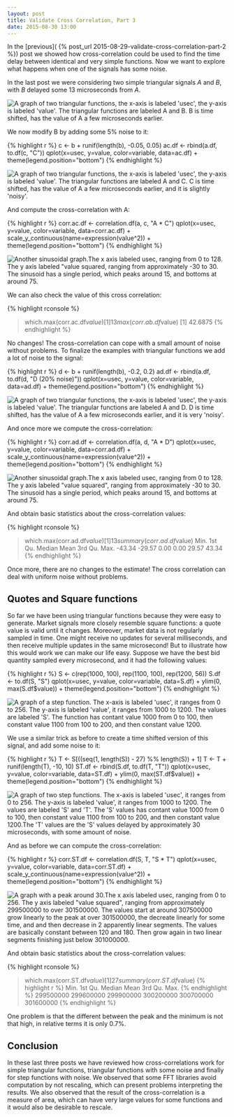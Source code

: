 ```yaml
---
layout: post
title: Validate Cross Correlation, Part 3
date: 2015-08-30 13:00
---
```


In the 
[previous](
{% post_url 2015-08-29-validate-cross-correlation-part-2 %})
post we showed how cross-correlation could be used to find the time
delay between identical and very simple functions.
Now we want to explore what happens when one of the signals has some
noise.


In the last post we were considering two simple triangular signals
*A* and *B*, with *B* delayed some 13 microseconds from *A*.

![A graph of two triangular functions, the x-axis is labeled 'usec', the y-axis is labeled 'value'.  The triangular functions are labeled A and B.  B is time shifted, has the value of A a few microseconds earlier.](/public/triangles.ab.svg "Two triangular functions, time shifted.")

We now modify B by adding some 5% noise to it:

{% highlight r %}
c <- b + runif(length(b), -0.05, 0.05)
ac.df <- rbind(a.df, to.df(c, "C"))
qplot(x=usec, y=value, color=variable, data=ac.df) +
  theme(legend.position="bottom")
{% endhighlight %}

![A graph of two triangular functions, the x-axis is labeled 'usec', the y-axis is labeled 'value'.  The triangular functions are labeled A and C.  C is time shifted, has the value of A a few microseconds earlier, and it is slightly 'noisy'.](/public/triangles.ac.svg "Two triangular functions, one delayed and with 5% noise.")

And compute the cross-correlation with A:

{% highlight r %}
corr.ac.df <- correlation.df(a, c, "A * C")
qplot(x=usec, y=value, color=variable, data=corr.ac.df) +
  scale_y_continuous(name=expression(value^2)) +
  theme(legend.position="bottom")
{% endhighlight %}

![Another sinusoidal graph.The x axis labeled usec, ranging from 0 to 128. The y axis labeled "value squared, ranging from approximately -30 to 30. The sinusoid has a single period, which peaks around 15, and bottoms at around 75.](/public/correlation.ac.svg "The Cross-Correlation of two time shifted Triangular functions, one with 5% noise.")

We can also check the value of this cross correlation:

{% highlight rconsole %}
> which.max(corr.ac.df$value)
[1] 13
> max(corr.ab.df$value)
[1] 42.6875
{% endhighlight %}

No changes!  The cross-correlation can cope with a small amount of
noise without problems.  To finalize the examples with triangular
functions we add a lot of noise to the signal:

{% highlight r %}
d <- b + runif(length(b), -0.2, 0.2)
ad.df <- rbind(a.df, to.df(d, "D (20% noise)"))
qplot(x=usec, y=value, color=variable, data=ad.df) +
  theme(legend.position="bottom")
{% endhighlight %}

![A graph of two triangular functions, the x-axis is labeled 'usec', the y-axis is labeled 'value'.  The triangular functions are labeled A and D.  D is time shifted, has the value of A a few microseconds earlier, and it is very 'noisy'.](/public/triangles.ac.svg "Two triangular functions, one delayed and with 20% noise.")

And once more we compute the cross-correlation:

{% highlight r %}
corr.ad.df <- correlation.df(a, d, "A * D")
qplot(x=usec, y=value, color=variable, data=corr.ad.df) +
  scale_y_continuous(name=expression(value^2)) +
  theme(legend.position="bottom")
{% endhighlight %}

![Another sinusoidal graph.The x axis labeled usec, ranging from 0 to 128. The y axis labeled "value squared", ranging from approximately -30 to 30. The sinusoid has a single period, which peaks around 15, and bottoms at around 75.](/public/correlation.ac.svg "The Cross-Correlation of two time shifted Triangular functions, one with 20% noise.")

And obtain basic statistics about the cross-correlation values:

{% highlight rconsole %}
> which.max(corr.ad.df$value)
[1] 13
> summary(corr.ad.df$value)
   Min. 1st Qu.  Median    Mean 3rd Qu.    Max. 
-43.34  -29.57    0.00    0.00   29.57   43.34 
{% endhighlight %} 

Once more, there are no changes to the estimate!  The cross
correlation can deal with uniform noise without problems.


## Quotes and Square functions

So far we have been using triangular functions because they were
easy to generate.  Market signals more closely resemble square
functions: a quote value is valid until it changes.  Moreover,
market data is not regularly sampled in time.  One might receive no
updates for several milliseconds, and then receive multiple updates
in the same microsecond!  But to illustrate how this would work we
can make our life easy.  Suppose we have the best bid quantity
sampled every microsecond, and it had the following values:

{% highlight r %}
S <- c(rep(1000, 100), rep(1100, 100), rep(1200, 56))
S.df <- to.df(S, "S")
qplot(x=usec, y=value, color=variable, data=S.df) +
  ylim(0, max(S.df$value)) +
  theme(legend.position="bottom")
{% endhighlight %}

![A graph of a step function. The x-axis is labeled 'usec', it ranges from 0 to 256. The y-axis is labeled 'value', it ranges from 1000 to 1200. The values are labeled 'S'.
The function has contant value 1000 from 0 to 100, then constant value 1100 from 100 to 200, and then constant value 1200.](/public/square.S.svg "A Step Function.")

We use a similar trick as before to create a time shifted version of
this signal, and add some noise to it:

{% highlight r %}
T <- S[((seq(1, length(S)) - 27) %% length(S)) + 1]
T <- T + runif(length(T), -10, 10)
ST.df <- rbind(S.df, to.df(T, "T"))
qplot(x=usec, y=value, color=variable, data=ST.df) +
  ylim(0, max(ST.df$value)) +
  theme(legend.position="bottom")
{% endhighlight %}

![A graph of two step functions. The x-axis is labeled 'usec', it ranges from 0 to 256. The y-axis is labeled 'value', it ranges from 1000 to 1200. The values are labeled 'S' and 'T'.
The 'S' values has contant value 1000 from 0 to 100, then constant value 1100 from 100 to 200, and then constant value 1200.The 'T' values are the 'S' values delayed by approximately 30 microseconds, with some amount of noise.](/public/squares.ST.svg "A Step Function.")

And as before we can compute the cross-correlation:

{% highlight r %}
corr.ST.df <- correlation.df(S, T, "S * T")
qplot(x=usec, y=value, color=variable, data=corr.ST.df) +
  scale_y_continuous(name=expression(value^2)) +
  theme(legend.position="bottom")
{% endhighlight %}

![A graph with a peak around 30.The x axis labeled usec, ranging from 0 to 256. The y axis labeled "value squared", ranging from approximately 299500000 to over 301500000. The values start at around 307500000 grow linearly to the peak at over 301500000, the decreate linearly for some time, and and then decrease in 2 apparently linear segments. The values are basically constant between 120 and 180. Then grow again in two linear segments finishing just below 301000000.](/public/correlation.ST.svg "The Cross-Correlation of Step functions, one with some noise.")

And obtain basic statistics about the cross-correlation values:

{% highlight rconsole %}
> which.max(corr.ST.df$value)
[1] 27
> summary(corr.ST.df$value)
{% highlight r %}
 Min.   1st Qu.    Median      Mean   3rd Qu.      Max. 
{% endhighlight %}
299500000 299600000 299900000 300200000 300700000 301600000 
{% endhighlight %} 

One problem is that the different between the peak and the minimum
is not that high, in relative terms it is only 0.7%.

## Conclusion

In these last three posts we have reviewed how cross-correlations
work for simple triangular functions, triangular functions with some
noise and finally for step functions with noise.
We observed that some FFT libraries avoid computation by not
rescaling, which can present problems interpreting the results.
We also observed that the result of the cross-correlation is a
measure of area, which can have very large values for some functions
and it would also be desirable to rescale.
